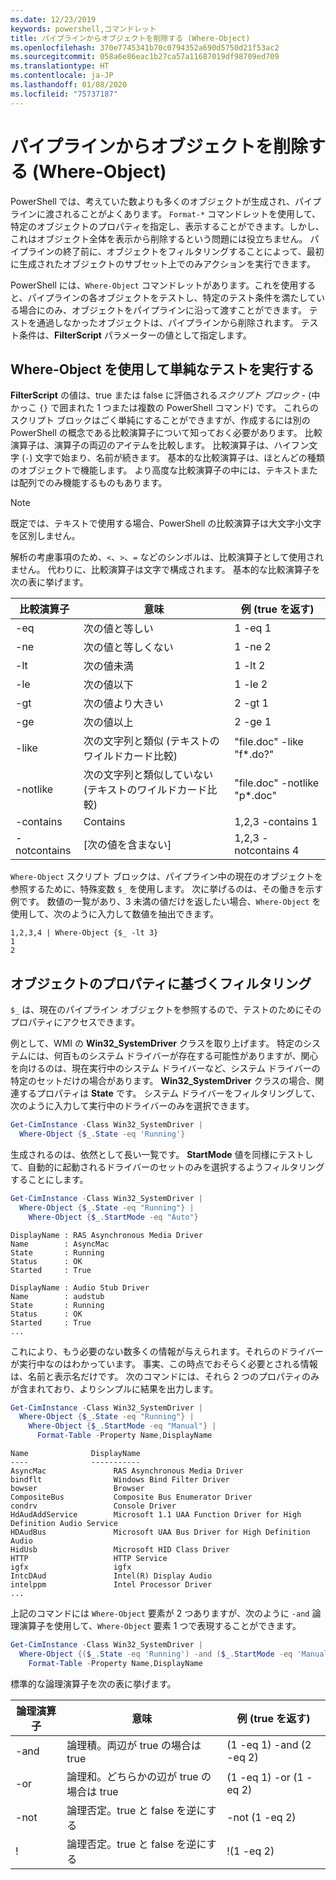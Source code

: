 ```yaml
---
ms.date: 12/23/2019
keywords: powershell,コマンドレット
title: パイプラインからオブジェクトを削除する (Where-Object)
ms.openlocfilehash: 370e7745341b70c0794352a690d5750d21f53ac2
ms.sourcegitcommit: 058a6e86eac1b27ca57a11687019df98709ed709
ms.translationtype: HT
ms.contentlocale: ja-JP
ms.lasthandoff: 01/08/2020
ms.locfileid: "75737187"
---
```

# <a name="removing-objects-from-the-pipeline-where-object"></a>パイプラインからオブジェクトを削除する (Where-Object)

PowerShell では、考えていた数よりも多くのオブジェクトが生成され、パイプラインに渡されることがよくあります。 `Format-*` コマンドレットを使用して、特定のオブジェクトのプロパティを指定し、表示することができます。しかし、これはオブジェクト全体を表示から削除するという問題には役立ちません。 パイプラインの終了前に、オブジェクトをフィルタリングすることによって、最初に生成されたオブジェクトのサブセット上でのみアクションを実行できます。

PowerShell には、`Where-Object` コマンドレットがあります。これを使用すると、パイプラインの各オブジェクトをテストし、特定のテスト条件を満たしている場合にのみ、オブジェクトをパイプラインに沿って渡すことができます。 テストを通過しなかったオブジェクトは、パイプラインから削除されます。 テスト条件は、**FilterScript** パラメーターの値として指定します。

## <a name="performing-simple-tests-with-where-object"></a>Where-Object を使用して単純なテストを実行する

**FilterScript** の値は、true または false に評価される*スクリプト ブロック* - (中かっこ `{}` で囲まれた 1 つまたは複数の PowerShell コマンド) です。 これらのスクリプト ブロックはごく単純にすることができますが、作成するには別の PowerShell の概念である比較演算子について知っておく必要があります。 比較演算子は、演算子の両辺のアイテムを比較します。 比較演算子は、ハイフン文字 (`-`) 文字で始まり、名前が続きます。 基本的な比較演算子は、ほとんどの種類のオブジェクトで機能します。 より高度な比較演算子の中には、テキストまたは配列でのみ機能するものもあります。

> [!NOTE]
> 既定では、テキストで使用する場合、PowerShell の比較演算子は大文字小文字を区別しません。

解析の考慮事項のため、`<`、`>`、`=` などのシンボルは、比較演算子として使用されません。 代わりに、比較演算子は文字で構成されます。 基本的な比較演算子を次の表に挙げます。

| 比較演算子 |                  意味                   |    例 (true を返す)    |
| ------------------- | ------------------------------------------ | ---------------------------- |
| -eq                 | 次の値と等しい                                | 1 -eq 1                      |
| -ne                 | 次の値と等しくない                            | 1 -ne 2                      |
| -lt                 | 次の値未満                               | 1 -lt 2                      |
| -le                 | 次の値以下                   | 1 -le 2                      |
| -gt                 | 次の値より大きい                            | 2 -gt 1                      |
| -ge                 | 次の値以上                | 2 -ge 1                      |
| -like               | 次の文字列と類似 (テキストのワイルドカード比較)     | "file.doc" -like "f*.do?"    |
| -notlike            | 次の文字列と類似していない (テキストのワイルドカード比較) | "file.doc" -notlike "p*.doc" |
| -contains           | Contains                                   | 1,2,3 -contains 1            |
| -notcontains        | [次の値を含まない]                           | 1,2,3 -notcontains 4         |

`Where-Object` スクリプト ブロックは、パイプライン中の現在のオブジェクトを参照するために、特殊変数 `$_` を使用します。 次に挙げるのは、その働きを示す例です。 数値の一覧があり、3 未満の値だけを返したい場合、`Where-Object` を使用して、次のように入力して数値を抽出できます。

```
1,2,3,4 | Where-Object {$_ -lt 3}
1
2
```

## <a name="filtering-based-on-object-properties"></a>オブジェクトのプロパティに基づくフィルタリング

`$_` は、現在のパイプライン オブジェクトを参照するので、テストのためにそのプロパティにアクセスできます。

例として、WMI の **Win32_SystemDriver** クラスを取り上げます。 特定のシステムには、何百ものシステム ドライバーが存在する可能性がありますが、関心を向けるのは、現在実行中のシステム ドライバーなど、システム ドライバーの特定のセットだけの場合があります。 **Win32_SystemDriver** クラスの場合、関連するプロパティは **State** です。 システム ドライバーをフィルタリングして、次のように入力して実行中のドライバーのみを選択できます。

```powershell
Get-CimInstance -Class Win32_SystemDriver |
  Where-Object {$_.State -eq 'Running'}
```

生成されるのは、依然として長い一覧です。 **StartMode** 値を同様にテストして、自動的に起動されるドライバーのセットのみを選択するようフィルタリングすることにします。

```powershell
Get-CimInstance -Class Win32_SystemDriver |
  Where-Object {$_.State -eq "Running"} |
    Where-Object {$_.StartMode -eq "Auto"}
```

```Output
DisplayName : RAS Asynchronous Media Driver
Name        : AsyncMac
State       : Running
Status      : OK
Started     : True

DisplayName : Audio Stub Driver
Name        : audstub
State       : Running
Status      : OK
Started     : True
...
```

これにより、もう必要のない数多くの情報が与えられます。それらのドライバーが実行中なのはわかっています。
事実、この時点でおそらく必要とされる情報は、名前と表示名だけです。 次のコマンドには、それら 2 つのプロパティのみが含まれており、よりシンプルに結果を出力します。

```powershell
Get-CimInstance -Class Win32_SystemDriver |
  Where-Object {$_.State -eq "Running"} |
    Where-Object {$_.StartMode -eq "Manual"} |
      Format-Table -Property Name,DisplayName
```

```Output
Name              DisplayName
----              -----------
AsyncMac               RAS Asynchronous Media Driver
bindflt                Windows Bind Filter Driver
bowser                 Browser
CompositeBus           Composite Bus Enumerator Driver
condrv                 Console Driver
HdAudAddService        Microsoft 1.1 UAA Function Driver for High Definition Audio Service
HDAudBus               Microsoft UAA Bus Driver for High Definition Audio
HidUsb                 Microsoft HID Class Driver
HTTP                   HTTP Service
igfx                   igfx
IntcDAud               Intel(R) Display Audio
intelppm               Intel Processor Driver
...
```

上記のコマンドには `Where-Object` 要素が 2 つありますが、次のように `-and` 論理演算子を使用して、`Where-Object` 要素 1 つで表現することができます。

```powershell
Get-CimInstance -Class Win32_SystemDriver |
  Where-Object {($_.State -eq 'Running') -and ($_.StartMode -eq 'Manual')} |
    Format-Table -Property Name,DisplayName
```

標準的な論理演算子を次の表に挙げます。

| 論理演算子 |                 意味                  |  例 (true を返す)  |
| ---------------- | ---------------------------------------- | ------------------------ |
| -and             | 論理積。両辺が true の場合は true | (1 -eq 1) -and (2 -eq 2) |
| -or              | 論理和。どちらかの辺が true の場合は true  | (1 -eq 1) -or (1 -eq 2)  |
| -not             | 論理否定。true と false を逆にする     | -not (1 -eq 2)           |
| \!               | 論理否定。true と false を逆にする     | \!(1 -eq 2)              |
